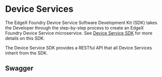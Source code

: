 # Device Services

The EdgeX Foundry Device Service Software Development Kit (SDK) takes the Developer through the step-by-step process to create an EdgeX Foundry Device Service microservice. See [Device Service SDK](../../microservices/device/sdk/Ch-DeviceSDK.md) for more details on this SDK.

The Device Service SDK provides a RESTful API that all Device Services inherit from the SDK.

## Swagger

<swagger-ui src="https://raw.githubusercontent.com/edgexfoundry/device-sdk-go/{{dev_version}}/openapi/{{api_version}}/device-sdk.yaml"/>
